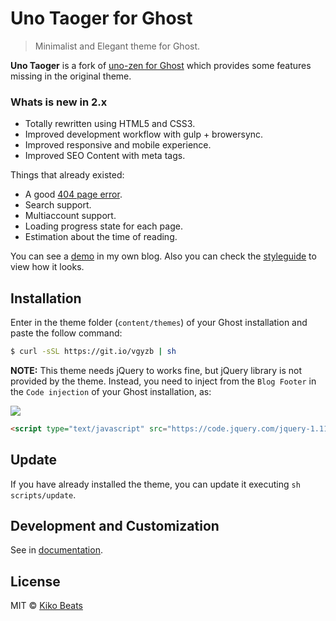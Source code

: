 # Uno Taoger for Ghost

> Minimalist and Elegant theme for Ghost.

**Uno Taoger** is a fork of [uno-zen for Ghost](https://github.com/Kikobeats/uno-zen) which provides some features missing in the original theme.

### Whats is new in 2.x

- Totally rewritten using HTML5 and CSS3.
- Improved development workflow with gulp + browersync.
- Improved responsive and mobile experience.
- Improved SEO Content with meta tags.

Things that already existed:

- A good [404 page error](http://blog.taoger.info/404).
- Search support.
- Multiaccount support.
- Loading progress state for each page.
- Estimation about the time of reading.

You can see a [demo](http://blog.taoger.info) in my own blog. Also you can check the [styleguide](http://kikobeats.com/styleguide) to view how it looks.

## Installation

Enter in the theme folder (`content/themes`) of your Ghost installation and paste the follow command:

```bash
$ curl -sSL https://git.io/vgyzb | sh
```

**NOTE:** This theme needs jQuery to works fine, but jQuery library is not provided by the theme. Instead, you need to inject from the `Blog Footer` in the `Code injection` of your Ghost installation, as:

![](https://camo.githubusercontent.com/f600498109f9b8e7d15fadd28b51c75b1f585d0f/687474703a2f2f692e696d6775722e636f6d2f4b365a595933752e706e67)

```html
<script type="text/javascript" src="https://code.jquery.com/jquery-1.11.3.min.js"></script>
```

## Update

If you have already installed the theme, you can update it executing `sh scripts/update`.

## Development and Customization

See in [documentation](https://github.com/taoger/uno-taoger/blob/master/DOCUMENTATION.md).
## License

MIT © [Kiko Beats](kikobeats.com)

